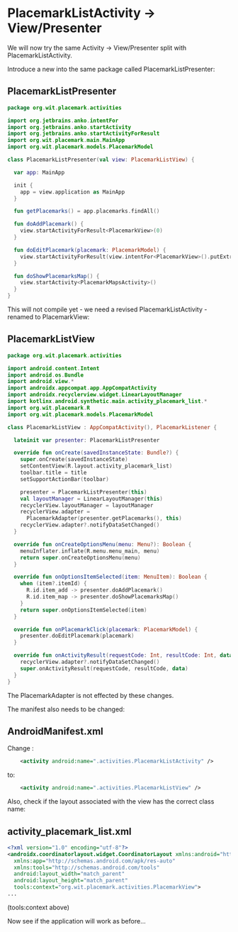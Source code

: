 # PlacemarkListActivity -> View/Presenter

We will now try the same Activity -> View/Presenter split with PlacemarkListActivity.

Introduce a new into the same package called PlacemarkListPresenter:

## PlacemarkListPresenter

```kotlin
package org.wit.placemark.activities

import org.jetbrains.anko.intentFor
import org.jetbrains.anko.startActivity
import org.jetbrains.anko.startActivityForResult
import org.wit.placemark.main.MainApp
import org.wit.placemark.models.PlacemarkModel

class PlacemarkListPresenter(val view: PlacemarkListView) {

  var app: MainApp

  init {
    app = view.application as MainApp
  }

  fun getPlacemarks() = app.placemarks.findAll()

  fun doAddPlacemark() {
    view.startActivityForResult<PlacemarkView>(0)
  }

  fun doEditPlacemark(placemark: PlacemarkModel) {
    view.startActivityForResult(view.intentFor<PlacemarkView>().putExtra("placemark_edit", placemark), 0)
  }

  fun doShowPlacemarksMap() {
    view.startActivity<PlacemarkMapsActivity>()
  }
}
```

This will not compile yet - we need a revised PlacemarkListActivity - renamed to PlacemarkView:

## PlacemarkListView

```kotlin
package org.wit.placemark.activities

import android.content.Intent
import android.os.Bundle
import android.view.*
import androidx.appcompat.app.AppCompatActivity
import androidx.recyclerview.widget.LinearLayoutManager
import kotlinx.android.synthetic.main.activity_placemark_list.*
import org.wit.placemark.R
import org.wit.placemark.models.PlacemarkModel

class PlacemarkListView : AppCompatActivity(), PlacemarkListener {

  lateinit var presenter: PlacemarkListPresenter

  override fun onCreate(savedInstanceState: Bundle?) {
    super.onCreate(savedInstanceState)
    setContentView(R.layout.activity_placemark_list)
    toolbar.title = title
    setSupportActionBar(toolbar)

    presenter = PlacemarkListPresenter(this)
    val layoutManager = LinearLayoutManager(this)
    recyclerView.layoutManager = layoutManager
    recyclerView.adapter =
      PlacemarkAdapter(presenter.getPlacemarks(), this)
    recyclerView.adapter?.notifyDataSetChanged()
  }

  override fun onCreateOptionsMenu(menu: Menu?): Boolean {
    menuInflater.inflate(R.menu.menu_main, menu)
    return super.onCreateOptionsMenu(menu)
  }

  override fun onOptionsItemSelected(item: MenuItem): Boolean {
    when (item?.itemId) {
      R.id.item_add -> presenter.doAddPlacemark()
      R.id.item_map -> presenter.doShowPlacemarksMap()
    }
    return super.onOptionsItemSelected(item)
  }

  override fun onPlacemarkClick(placemark: PlacemarkModel) {
    presenter.doEditPlacemark(placemark)
  }

  override fun onActivityResult(requestCode: Int, resultCode: Int, data: Intent?) {
    recyclerView.adapter?.notifyDataSetChanged()
    super.onActivityResult(requestCode, resultCode, data)
  }
}
```

The PlacemarkAdapter is not effected by these changes.

The manifest also needs to be changed:

## AndroidManifest.xml

Change :

```xml
    <activity android:name=".activities.PlacemarkListActivity" />
```

to:

```xml
    <activity android:name=".activities.PlacemarkListView" />
```

Also, check if the layout associated with the view has the correct class name:

## activity_placemark_list.xml

```xml
<?xml version="1.0" encoding="utf-8"?>
<androidx.coordinatorlayout.widget.CoordinatorLayout xmlns:android="http://schemas.android.com/apk/res/android"
  xmlns:app="http://schemas.android.com/apk/res-auto"
  xmlns:tools="http://schemas.android.com/tools"
  android:layout_width="match_parent"
  android:layout_height="match_parent"
  tools:context="org.wit.placemark.activities.PlacemarkView">
...
```

(tools:context above)

Now see if the application will work as before...
